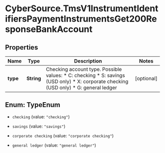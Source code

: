 # CyberSource.TmsV1InstrumentIdentifiersPaymentInstrumentsGet200ResponseBankAccount

## Properties
Name | Type | Description | Notes
------------ | ------------- | ------------- | -------------
**type** | **String** | Checking account type. Possible values:   * C: checking   * S: savings (USD only)   * X: corporate checking (USD only)   * G: general ledger  | [optional] 


<a name="TypeEnum"></a>
## Enum: TypeEnum


* `checking` (value: `"checking"`)

* `savings` (value: `"savings"`)

* `corporate checking` (value: `"corporate checking"`)

* `general ledger` (value: `"general ledger"`)




